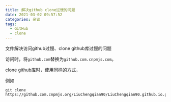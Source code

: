 ```yaml
---
title: 解决github clone过慢的问题
date: 2021-03-02 09:57:52
categories: 杂谈
tags:
  - GitHub
  - clone
---
```


文件解决访问github过慢、clone github库过慢的问题

<!--more-->

访问时，将`github.com`替换为`github.com.cnpmjs.com`。



clone github库时，使用同样的方式，

例如

```shell
git clone https://github.com.cnpmjs.org/LiuChengqian90/LiuChengqian90.github.io.git
```

